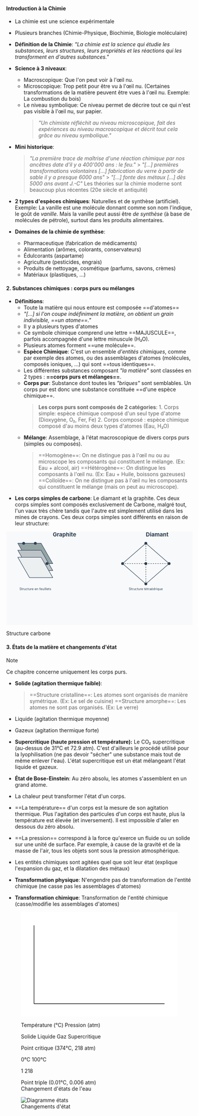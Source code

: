 #### Introduction à la Chimie

- La chimie est une science expérimentale
- Plusieurs branches (Chimie-Physique, Biochimie, Biologie moléculaire)
- **Définition de la Chimie**: _"La chimie est la science qui étudie les substances, leurs structures, leurs propriétés et les réactions qui les transforment en d'autres substances."_
- **Science à 3 niveaux**:

  - Macroscopique: Que l'on peut voir à l'œil nu.
  - Microscopique: Trop petit pour être vu à l'œil nu. (Certaines transformations de la matière peuvent être vues à l'œil nu. Exemple: La combustion du bois)
  - Le niveau symbolique: Ce niveau permet de décrire tout ce qui n'est pas visible à l'œil nu, sur papier.
    > _"Un chimiste réfléchit au niveau microscopique, fait des expériences au niveau macroscopique et décrit tout cela grâce au niveau symbolique."_

- **Mini historique**:

  > _"La première trace de maîtrise d'une réaction chimique par nos ancêtres date d'il y a 400'000 ans : le feu."_ > _"[...] premières transformations volontaires [...] fabrication du verre à partir de sable il y a presque 6000 ans"_ > _"[...] fonte des métaux [...] dès 5000 ans avant J.-C"_ Les théories sur la chimie moderne sont beaucoup plus récentes (20e siècle et antiquité)

- **2 types d'espèces chimiques**: Naturelles et de synthèse (artificiel). Exemple: La vanille est une molécule donnant comme son nom l'indique, le goût de _vanille_. Mais la vanille peut aussi être _de synthèse_ (à base de molécules de pétrole), surtout dans les produits alimentaires.

- **Domaines de la chimie de synthèse**:
  - Pharmaceutique (fabrication de médicaments)
  - Alimentation (arômes, colorants, conservateurs)
  - Édulcorants (aspartame)
  - Agriculture (pesticides, engrais)
  - Produits de nettoyage, cosmétique (parfums, savons, crèmes)
  - Matériaux (plastiques, ...)

#### 2. Substances chimiques : corps purs ou mélanges

- **Définitions**:
  - Toute la matière qui nous entoure est composée ==d'atomes==
  - _"[...] si l'on coupe indéfiniment la matière, on obtient un grain indivisible, ==un atome==."_
  - Il y a plusieurs types d'atomes
  - Ce symbole chimique comprend une lettre ==MAJUSCULE==, parfois accompagnée d'une lettre minuscule (H₂O).
  - Plusieurs atomes forment ==une molécule==.
  - **Espèce Chimique**: C'est un ensemble _d'entités chimiques_, comme par exemple des atomes, ou des assemblages d'atomes (molécules, composés ioniques, ...) qui sont ==tous identiques==.
  - Les différentes substances composant _"la matière"_ sont classées en 2 types : **==corps purs et mélanges==**.
  - **Corps pur**: Substance dont toutes les _"briques"_ sont semblables. Un corps pur est donc une substance constituée ==d'une espèce chimique==.
    > **Les corps purs sont composés de 2 catégories**: 1. Corps simple: espèce chimique composé d'un seul type d'atome (Dioxygène, O₂, Fer, Fe) 2. Corps composé : espèce chimique composé d'au moins deux types d'atomes (Eau, H₂O)
  - **Mélange**: Assemblage, à l'état macroscopique de divers corps purs (simples ou composés).
    > ==Homogène==: On ne distingue pas à l'œil nu ou au microscope les composants qui constituent le mélange. (Ex: Eau + alcool, air) ==Hétérogène==: On distingue les composants à l'œil nu. (Ex: Eau + Huile, boissons gazeuses) ==Colloïde==: On ne distingue pas à l'œil nu les composants qui constituent le mélange (mais on peut au microscope).
- **Les corps simples de carbone**: Le diamant et la graphite. Ces deux corps simples sont composés exclusivement de Carbone, malgré tout, l'un vaux très chère tandis que l'autre est simplement utilisé dans les mines de crayons. Ces deux corps simples sont différents en raison de leur structure:
  <figure>
<svg viewBox="0 0 800 400"> <!-- Background --> <rect width="800" height="400" fill="#f8f9fa"/> <!-- Graphite Structure --> <g transform="translate(50,50)"> <text x="150" y="-30" font-size="24" fill="#2c3e50" font-weight="bold">Graphite</text> <!-- Layers --> <g transform="translate(0,0)"> <path d="M0,0 L100,0 L150,87 L50,87 Z" fill="#95a5a6" stroke="#34495e" stroke-width="2"/> <path d="M0,30 L100,30 L150,117 L50,117 Z" fill="#bdc3c7" stroke="#34495e" stroke-width="2"/> <path d="M0,60 L100,60 L150,147 L50,147 Z" fill="#ecf0f1" stroke="#34495e" stroke-width="2"/> </g> <!-- Carbon atoms --> <circle cx="25" cy="0" r="6" fill="#2c3e50"/> <circle cx="75" cy="0" r="6" fill="#2c3e50"/> <circle cx="125" cy="87" r="6" fill="#2c3e50"/> <!-- Labels --> <text x="75" y="200" font-size="14" fill="#34495e" text-anchor="middle">Structure en feuillets</text> </g> <!-- Diamond Structure --> <g transform="translate(450,50)"> <text x="150" y="-30" font-size="24" fill="#2c3e50" font-weight="bold">Diamant</text> <!-- Tetrahedral structure --> <path d="M150,0 L250,87 L150,174 L50,87 Z" fill="none" stroke="#34495e" stroke-width="2"/> <path d="M150,0 L150,174" stroke="#34495e" stroke-width="2" stroke-dasharray="5,5"/> <path d="M50,87 L250,87" stroke="#34495e" stroke-width="2" stroke-dasharray="5,5"/> <!-- Carbon atoms --> <circle cx="150" cy="0" r="6" fill="#2c3e50"/> <circle cx="250" cy="87" r="6" fill="#2c3e50"/> <circle cx="150" cy="174" r="6" fill="#2c3e50"/> <circle cx="50" cy="87" r="6" fill="#2c3e50"/> <circle cx="150" cy="87" r="6" fill="#2c3e50"/> <!-- Labels --> <text x="150" y="200" font-size="14" fill="#34495e" text-anchor="middle">Structure tétraédrique</text> </g> </svg>
<figcaption>Structure carbone</figcaption>
</figure>

#### 3. États de la matière et changements d'état

> [!NOTE]  
> Ce chapitre concerne uniquement les corps purs.

- **Solide (agitation thermique faible)**:
  > ==Structure cristalline==: Les atomes sont organisés de manière symétrique. (Ex: Le sel de cuisine) ==Structure amorphe==: Les atomes ne sont pas organisés. (Ex: Le verre)
- Liquide (agitation thermique moyenne)
- Gazeux (agitation thermique forte)
- **Supercritique (haute pression et température):** Le CO₂ supercritique (au-dessus de 31°C et 72.9 atm). C'est d'ailleurs le procédé utilisé pour la lyophilisation (ne pas devoir "sécher" une substance mais tout de même enlever l'eau). L'état supercritique est un état mélangeant l'état liquide et gazeux.
- **État de Bose-Einstein**: Au zéro absolu, les atomes s'assemblent en un grand atome.
- La chaleur peut transformer l'état d'un corps.
- ==La température== d'un corps est la mesure de son agitation thermique. Plus l'agitation des particules d'un corps est haute, plus la température est élevée (et inversement). Il est impossible d'aller en dessous du zéro absolu.
- ==La pression== correspond à la force qu'exerce un fluide ou un solide sur une unité de surface. Par exemple, à cause de la gravité et de la masse de l'air, tous les objets sont sous la pression atmosphérique.

- Les entités chimiques sont agitées quel que soit leur état (explique l'expansion du gaz, et la dilatation des métaux)

- **Transformation physique**: N'engendre pas de transformation de l'entité chimique (ne casse pas les assemblages d'atomes)
- **Transformation chimique**: Transformation de l'entité chimique (casse/modifie les assemblages d'atomes)
<figure>
<svg viewBox="0 0 600 400">
  <!-- Background -->
  <rect width="600" height="400" fill="#ffffff"/>
  
  <!-- Axes -->
  <line x1="50" y1="350" x2="550" y2="350" stroke="#000" stroke-width="2"/>
  <line x1="50" y1="350" x2="50" y2="50" stroke="#000" stroke-width="2"/>
  
  <!-- Labels axes -->
  <text x="300" y="390" text-anchor="middle" font-size="16">Température (°C)</text>
  <text x="20" y="200" transform="rotate(-90,20,200)" text-anchor="middle" font-size="16">Pression (atm)</text>
  
  <!-- Phase boundaries -->
  <!-- Solid-Liquid -->
  <path d="M50,350 L200,250" fill="none" stroke="#000" stroke-width="2"/>
  <!-- Liquid-Gas -->
  <path d="M200,250 L400,150" fill="none" stroke="#000" stroke-width="2"/>
  <!-- Supercritical region -->
  <path d="M400,150 Q450,100 550,50" fill="none" stroke="#000" stroke-width="2" stroke-dasharray="5,5"/>
  
  <!-- Phase labels -->
  <text x="150" y="300" fill="#000" font-size="14">Solide</text>
  <text x="300" y="200" fill="#000" font-size="14">Liquide</text>
  <text x="450" y="100" fill="#000" font-size="14">Gaz</text>
  <text x="480" y="70" fill="#000" font-size="14">Supercritique</text>
  
  <!-- Critical point -->
  <circle cx="400" cy="150" r="4" fill="#000"/>
  <text x="410" y="140" font-size="12">Point critique</text>
  <text x="410" y="155" font-size="10">(374°C, 218 atm)</text>
  
  <!-- Temperature points -->
  <text x="200" y="370" text-anchor="middle" font-size="12">0°C</text>
  <text x="400" y="370" text-anchor="middle" font-size="12">100°C</text>
  
  <!-- Pressure points -->
  <text x="35" y="350" text-anchor="end" font-size="12">1</text>
  <text x="35" y="150" text-anchor="end" font-size="12">218</text>
  
  <!-- Triple point -->
  <circle cx="200" cy="250" r="4" fill="#000"/>
  <text x="180" y="240" font-size="10">Point triple</text>
  <text x="180" y="255" font-size="10">(0.01°C, 0.006 atm)</text>
</svg>
<figcaption>Changement d'états de l'eau</figcaption>
</figure>
<figure>
<img style="background: white;" alt="Diagramme états" src="https://www.annabac.com/modules-assets/images/15843_phychiT_STI2D_STL_Media/15843_P1_C18_IM1_stdi.png" />
<figcaption>Changements d'état</figcaption>
</figure>
